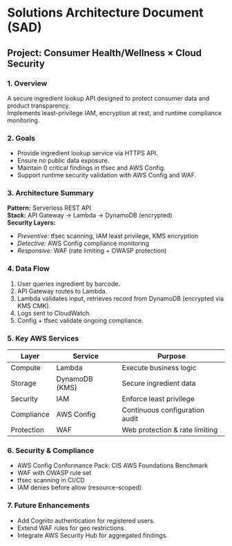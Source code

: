 # Solutions Architecture Document (SAD)
## Project: Consumer Health/Wellness × Cloud Security

### 1. Overview
A secure ingredient lookup API designed to protect consumer data and product transparency.  
Implements least-privilege IAM, encryption at rest, and runtime compliance monitoring.

### 2. Goals
- Provide ingredient lookup service via HTTPS API.
- Ensure no public data exposure.
- Maintain 0 critical findings in tfsec and AWS Config.
- Support runtime security validation with AWS Config and WAF.

### 3. Architecture Summary
**Pattern:** Serverless REST API  
**Stack:** API Gateway → Lambda → DynamoDB (encrypted)  
**Security Layers:**
- *Preventive:* tfsec scanning, IAM least privilege, KMS encryption
- *Detective:* AWS Config compliance monitoring
- *Responsive:* WAF (rate limiting + OWASP protection)

### 4. Data Flow
1. User queries ingredient by barcode.
2. API Gateway routes to Lambda.
3. Lambda validates input, retrieves record from DynamoDB (encrypted via KMS CMK).
4. Logs sent to CloudWatch.
5. Config + tfsec validate ongoing compliance.

### 5. Key AWS Services
| Layer | Service | Purpose |
|-------|----------|----------|
| Compute | Lambda | Execute business logic |
| Storage | DynamoDB (KMS) | Secure ingredient data |
| Security | IAM | Enforce least privilege |
| Compliance | AWS Config | Continuous configuration audit |
| Protection | WAF | Web protection & rate limiting |

### 6. Security & Compliance
- AWS Config Conformance Pack: CIS AWS Foundations Benchmark
- WAF with OWASP rule set
- tfsec scanning in CI/CD
- IAM denies before allow (resource-scoped)

### 7. Future Enhancements
- Add Cognito authentication for registered users.
- Extend WAF rules for geo restrictions.
- Integrate AWS Security Hub for aggregated findings.
